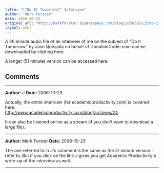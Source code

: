 ```yaml
---
title: "\"Do It Tomorrow\" Interview"
author: "Mark Forster"
date: 2006-10-23
original_url: "http://markforster.squarespace.com/blog/2006/10/23/do-it-tomorrow-interview.html"
layout: post
---
```


A 26 minute audio file of an interview of me on the subject of "Do It Tomorrow" by Jose Quesada on behalf of DonationCoder.com can be downloaded by clicking here.

A longer (51 minute) version can be accessed here.


## Comments

---

**Author:** J
**Date:** 2006-10-23

Actually, the entire interview (for academicproductivity.com) is covered here:  
<http://www.academicproductivity.com/blog/archives/24>  
  
It can also be listened online as a stream (if you don't want to download a large file).

---

**Author:** Mark Forster
**Date:** 2006-10-23

The one referred to in J's comment is the same as the 51 minute version I refer to. But if you click on the link J gives you get Academic Productivity's write-up of the interview as well.

---
